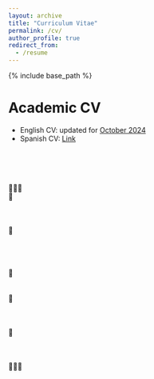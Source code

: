 ```yaml
---
layout: archive
title: "Curriculum Vitae"
permalink: /cv/
author_profile: true
redirect_from:
  - /resume
---
```


{% include base_path %}

Academic CV
======
* English CV: updated for [October 2024](https://github.com/neurodidi/neurodidi.github.io/blob/cbbc1dab586c525caf332caf3b493b9904da9015/files/Oct2024_Didi_Academic%20_CV.pdf)
* Spanish CV: [Link](URL)
<br/>
<br/>
<br/>
<br/>
🌳🌳🌳
<br/>
🍃
<br/>
<br/>
<br/>
<br/>
    🍃
<br/>
<br/>
<br/>
<br/>
<br/>
     🍃
<br/>
<br/>
<br/>
     🍃
<br/>
<br/>
<br/>
<br/>
🍃
<br/>
<br/>
<br/>
<br/>
🍂🍂🍂
